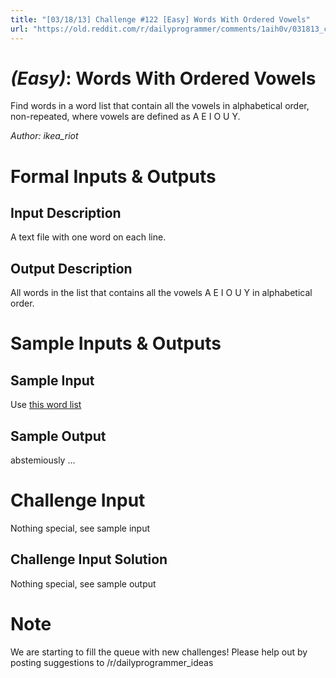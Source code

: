 ```yaml
---
title: "[03/18/13] Challenge #122 [Easy] Words With Ordered Vowels"
url: "https://old.reddit.com/r/dailyprogrammer/comments/1aih0v/031813_challenge_122_easy_words_with_ordered/"
---
```



# [](#EasyIcon) *(Easy)*: Words With Ordered Vowels
Find words in a word list that contain all the vowels in alphabetical
 order, non-repeated, where vowels are defined as A E I O U Y.

*Author: ikea_riot*
# Formal Inputs & Outputs
## Input Description
 A text file with one word on each line.
## Output Description
All words in the list that contains all the vowels A E I O U Y in alphabetical order.
# Sample Inputs & Outputs
## Sample Input
Use [this word list](http://code.google.com/p/dotnetperls-controls/downloads/detail?name=enable1.txt)
## Sample Output
abstemiously
...
# Challenge Input
Nothing special, see sample input
## Challenge Input Solution
Nothing special, see sample output
# Note
We are starting to fill the queue with new challenges! Please help out by posting suggestions to /r/dailyprogrammer_ideas
				